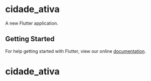 # cidade_ativa

A new Flutter application.

## Getting Started

For help getting started with Flutter, view our online
[documentation](https://flutter.io/).
# cidade_ativa
